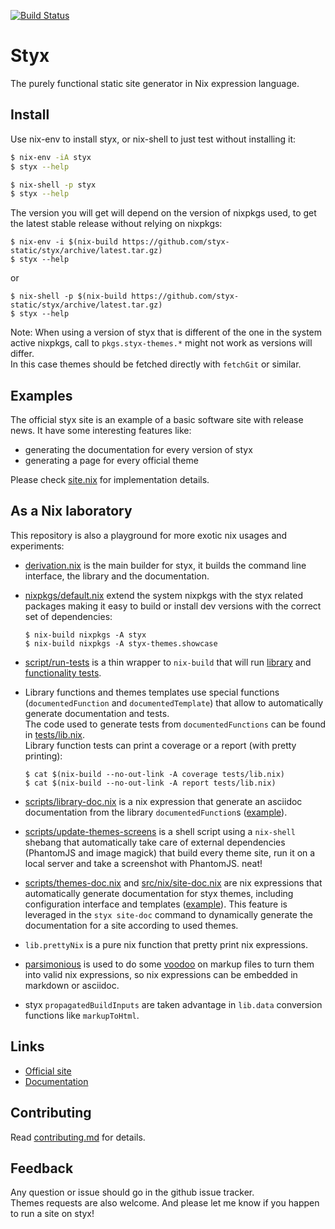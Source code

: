 [![Build Status](https://travis-ci.org/styx-static/styx.svg?branch=master)](https://travis-ci.org/styx-static/styx)

# Styx

The purely functional static site generator in Nix expression language.

## Install

Use nix-env to install styx, or nix-shell to just test without installing it:

```sh
$ nix-env -iA styx
$ styx --help
```

```sh
$ nix-shell -p styx
$ styx --help
```

The version you will get will depend on the version of nixpkgs used, to get the latest stable release without relying on nixpkgs:

```
$ nix-env -i $(nix-build https://github.com/styx-static/styx/archive/latest.tar.gz)
$ styx --help
```

or

```
$ nix-shell -p $(nix-build https://github.com/styx-static/styx/archive/latest.tar.gz)
$ styx --help
```

Note: When using a version of styx that is different of the one in the system active nixpkgs, call to `pkgs.styx-themes.*` might not work as versions will differ.  
In this case themes should be fetched directly with `fetchGit` or similar.


## Examples

The official styx site is an example of a basic software site with release news. It have some interesting features like:

- generating the documentation for every version of styx
- generating a page for every official theme

Please check [site.nix](https://github.com/styx-static/styx-site/blob/master/site.nix) for implementation details.


## As a Nix laboratory

This repository is also a playground for more exotic nix usages and experiments:

- [derivation.nix](./derivation.nix) is the main builder for styx, it builds the command line interface, the library and the documentation.

- [nixpkgs/default.nix](./nixpkgs/default.nix) extend the system nixpkgs with the styx related packages making it easy to build or install dev versions with the correct set of dependencies:

    ```
    $ nix-build nixpkgs -A styx
    $ nix-build nixpkgs -A styx-themes.showcase
    ```

- [script/run-tests](./scripts/run-tests) is a thin wrapper to `nix-build` that will run [library](./tests/lib.nix) and [functionality tests](./tests/default.nix).

- Library functions and themes templates use special functions (`documentedFunction` and `documentedTemplate`) that allow to automatically generate documentation and tests.  
The code used to generate tests from `documentedFunctions` can be found in [tests/lib.nix](./tests/lib.nix).  
Library function tests can print a coverage or a report (with pretty printing):

    ```
    $ cat $(nix-build --no-out-link -A coverage tests/lib.nix)
    $ cat $(nix-build --no-out-link -A report tests/lib.nix)
    ```

- [scripts/library-doc.nix](./scripts/library-doc.nix) is a nix expression that generate an asciidoc documentation from the library `documentedFunction`s ([example](https://styx-static.github.io/styx-site/documentation/library.html)).

- [scripts/update-themes-screens](./scripts/update-themes-screens) is a shell script using a `nix-shell` shebang that automatically take care of external dependencies (PhantomJS and image magick) that build every theme site, run it on a local server and take a screenshot with PhantomJS. neat!

- [scripts/themes-doc.nix](./scripts/themes-doc.nix) and [src/nix/site-doc.nix](./src/nix/site-doc.nix) are nix expressions that automatically generate documentation for styx themes, including configuration interface and templates ([example](https://styx-static.github.io/styx-site/documentation/styx-themes.html)). This feature is leveraged in the `styx site-doc` command to dynamically generate the documentation for a site according to used themes.

- `lib.prettyNix` is a pure nix function that pretty print nix expressions.

- [parsimonious](https://github.com/erikrose/parsimonious) is used to do some [voodoo](src/tools/parser.py) on markup files to turn them into valid nix expressions, so nix expressions can be embedded in markdown or asciidoc.

- styx `propagatedBuildInputs` are taken advantage in `lib.data` conversion functions like `markupToHtml`.


## Links

- [Official site](https://styx-static.github.io/styx-site/)
- [Documentation](https://styx-static.github.io/styx-site/documentation/)


## Contributing

Read [contributing.md](./contributing.md) for details.


## Feedback

Any question or issue should go in the github issue tracker.  
Themes requests are also welcome.
And please let me know if you happen to run a site on styx!
